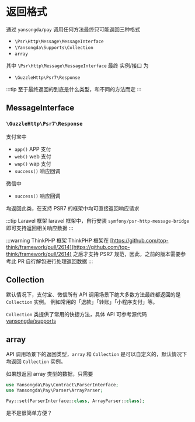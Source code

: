 # 返回格式

通过 `yansongda/pay` 调用任何方法最终只可能返回三种格式

- `\Psr\Http\Message\MessageInterface`
- `\Yansongda\Supports\Collection`
- `array`

其中 `\Psr\Http\Message\MessageInterface` 最终 实例/接口 为

- `\GuzzleHttp\Psr7\Response`

:::tip
至于最终返回的到底是什么类型，和不同的方法而定
:::

## MessageInterface

### `\GuzzleHttp\Psr7\Response`

支付宝中

- `app()` APP 支付
- `web()` web 支付
- `wap()` wap 支付
- `success()` 响应回调

微信中

- `success()` 响应回调

均返回此类，在支持 PSR7 的框架中均可直接返回响应请求

:::tip Laravel 框架
laravel 框架中，自行安装 `symfony/psr-http-message-bridge` 即可支持返回相关响应数据
:::

:::warning ThinkPHP 框架
ThinkPHP 框架在 [https://github.com/top-think/framework/pull/2614](https://github.com/top-think/framework/pull/2614) 之后才支持 PSR7 规范，因此，之前的版本需要参考此 PR 自行解包进行处理返回数据
:::

## Collection

默认情况下，支付宝、微信所有 API 调用场景下绝大多数方法最终都返回的是 `Collection` 实例。
例如常用的「退款」「转账」「小程序支付」等。

`Collection` 类提供了常用的快捷方法，具体 API 可参考源代码 [yansongda/supports](https://github.com/yansongda/supports)

## array

API 调用场景下的返回类型，`array` 和 `Collection` 是可以自定义的，默认情况下均返回 `Collection` 实例。

如果想返回 array 类型的数据，只需要

```php
use Yansongda\Pay\Contract\ParserInterface;
use Yansongda\Pay\Parser\ArrayParser;

Pay::set(ParserInterface::class, ArrayParser::class);
```

是不是很简单方便？
